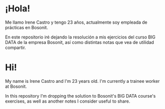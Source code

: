 # ¡Hola!

Me llamo Irene Castro y tengo 23 años, actualmente soy empleada de prácticas en Bosonit.

En este repositorio iré dejando la resolución a mis ejercicios del curso BIG DATA de la empresa Bosonit, así como distintas notas que vea de utilidad compartir.


# Hi!

My name is Irene Castro and I'm 23 years old. I'm currently a trainee worker at Bosonit.

In this repository I'm dropping the solution to Bosonit's BIG DATA course's exercises, as well as another notes I consider useful to share.
